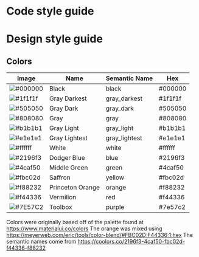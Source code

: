 # Code style guide

# Design style guide

## Colors

Image | Name | Semantic Name | Hex
--- | --- | --- | ---
![#000000](https://placehold.it/50x14/000000/000000?text=+) | Black | black | #000000
![#1f1f1f](https://placehold.it/50x14/1f1f1f/000000?text=+) | Gray Darkest | gray_darkest | #1f1f1f
![#505050](https://placehold.it/50x14/505050/000000?text=+) | Gray Dark | gray_dark | #505050
![#808080](https://placehold.it/15/808080/000000?text=+) | Gray | gray | #808080
![#b1b1b1](https://placehold.it/15/b1b1b1/000000?text=+) | Gray Light | gray_light | #b1b1b1
![#e1e1e1](https://placehold.it/15/e1e1e1/000000?text=+) | Gray Lightest | gray_lightest | #e1e1e1
![#ffffff](https://placehold.it/15/ffffff/000000?text=+) | White | white | #ffffff
![#2196f3](https://placehold.it/15/2196f3/000000?text=+) | Dodger Blue | blue | #2196f3
![#4caf50](https://placehold.it/15/4caf50/000000?text=+) | Middle Green | green | #4caf50
![#fbc02d](https://placehold.it/15/fbc02d/000000?text=+) | Saffron | yellow | #fbc02d
![#f88232](https://placehold.it/15/f88232/000000?text=+) | Princeton Orange | orange | #f88232
![#f44336](https://placehold.it/15/f44336/000000?text=+) | Vermilion | red | #f44336
![#7E57C2](https://placehold.it/15/7E57C2/000000?text=+) | Toolbox | purple | #7e57c2

Colors were originally based off of the palette found at https://www.materialui.co/colors
The orange was mixed using https://meyerweb.com/eric/tools/color-blend/#FBC02D:F44336:1:hex
The semantic names come from https://coolors.co/2196f3-4caf50-fbc02d-f44336-f88232
